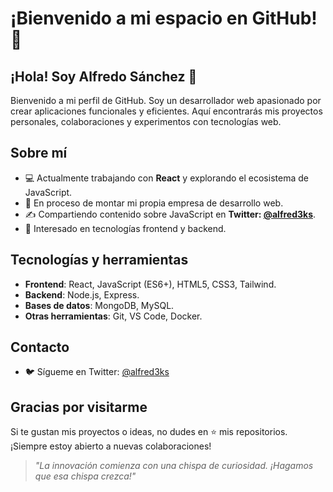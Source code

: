 # **¡Bienvenido a mi espacio en GitHub! 🌟**

## **¡Hola! Soy Alfredo Sánchez 👋**

Bienvenido a mi perfil de GitHub.
Soy un desarrollador web apasionado por crear aplicaciones funcionales y eficientes.
Aquí encontrarás mis proyectos personales, colaboraciones y experimentos con tecnologías web.

## **Sobre mí**

- 💻 Actualmente trabajando con **React** y explorando el ecosistema de JavaScript.
- 🚀 En proceso de montar mi propia empresa de desarrollo web.
- ✍️ Compartiendo contenido sobre JavaScript en **Twitter: [@alfred3ks](https://twitter.com/alfred3ks)**.
- 🎯 Interesado en tecnologías frontend y backend.

## **Tecnologías y herramientas**

- **Frontend**: React, JavaScript (ES6+), HTML5, CSS3, Tailwind.
- **Backend**: Node.js, Express.
- **Bases de datos**: MongoDB, MySQL.
- **Otras herramientas**: Git, VS Code, Docker.

## **Contacto**

- 🐦 Sígueme en Twitter: [@alfred3ks](https://twitter.com/alfred3ks)

## **Gracias por visitarme**

Si te gustan mis proyectos o ideas, no dudes en ⭐️ mis repositorios.
¡Siempre estoy abierto a nuevas colaboraciones!

> _"La innovación comienza con una chispa de curiosidad. ¡Hagamos que esa chispa crezca!"_

